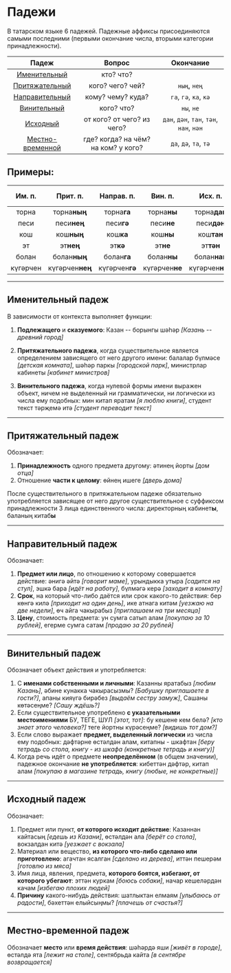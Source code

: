# Падежи

В татарском языке 6 падежей. Падежные аффиксы присоединяются самыми последними 
(первыми окончание числа, вторыми категории принадлежности).

| Падеж                         | Вопрос                              | Окончание                                |
| :---------------------------: | :---------------------------------: | :--------------------------------------: |
| [Именительный](#nominative)   | кто? что?                           |                                          |
| [Притяжательный](#genitive)   | кого? чего? чей?                    | `ның`, `нең`                             |
| [Направительный](#dative)     | кому? чему? куда?                   | `га`, `гә`, `ка`, `кә`                   |
| [Винительный](#accusative)   | кого? что?                          | `ны`, `не`                               |
| [Исходный](#ablative)         | от кого? от чего? из чего?          | `дан`, `дән`, `тан`, `тән`, `нан`, `нән` |
| [Местно-временной](#locative) | где? когда? на чём? на ком? у кого? | `да`, `дә`, `та`, `тә`                   |

## Примеры:

| Им. п.   | Прит. п.        | Направ. п.     | Вин. п.        | Исх. п.         | Мест.-вр. п.     |
| :------: | :-------------: | :------------: | :------------: | :-------------: | :--------------: |
| торна    | торна**ның**    | торна**га**    | торна**ны**    | торна**дан**    | торна**да**      |
| песи     | песи**нең**     | песи**гә**     | песи**не**     | песи**дән**     | песи**дә**       |
| кош      | кош**ның**      | кош**ка**      | кош**ны**      | кош**тан**      | кош**та**        |
| эт       | эт**нең**       | эт**кә**       | эт**не**       | эт**тән**       | эт**тә**         |
| болан    | болан**ның**    | болан**га**    | болан**ны**    | болан**нан**    | болан**да**      |
| күгәрчен | күгәрчен**нең** | күгәрчен**гә** | күгәрчен**не** | күгәрчен**нән** | күгәрчен**дә**   |

<hr>

<h2 id="nominative">Именительный падеж</h2>

В зависимости от контекста выполняет функции:

1. **Подлежащего** и **сказуемого**:
    Казан -- борынгы шәһәр
    *[Казань -- древний город]*

2. **Притяжательного падежа**, когда существительное является определением зависящего от него другого имени:
    балалар бүлмәсе *[детская комната]*, шәһәр паркы *[городской парк]*, министрлар кабинеты *[кабинет министров]*

3. **Винительного падежа**, когда нулевой формы имени выражен объект, ничем не выделенный ни грамматически, ни логически из числа ему подобных:
    мин китап яратам *[я люблю книги]*, студент текст тәрҗемә итә *[студент переводит текст]*

<hr>

<h2 id="genitive">Притяжательный падеж</h2>

Обозначает:
1. **Принадлежность** одного предмета другому: әтинең йорты *[дом отца]*
2. Отношение **части к целому**: өйнең ишеге *[дверь дома]*

После существительного в притяжательном падеже обязательно употребляется зависящее от него другое существительное с суффиксом принадлежности 3 лица единственного числа: директорның кабинет**ы**, баланың китаб**ы**

<hr>

<h2 id="dative">Направительный падеж</h2>

Обозначает:
1. **Предмет или лицо**, по отношению к которому совершается действие: әнигә әйтә *[говорит маме]*, урындыкка утыра *[садится на стул]*, эшкә бара *[идёт на работу]*, бүлмәгә керә *[заходит в комнату]*
2. **Срок**, на который что-либо даётся или срок какого-то действия: бер көнгә килә *[приходит на один день]*, ике атнага китәм *[уезжаю на две недели]*, өч айга чакырабыз *[приглашаем на три месяца]*
3. **Цену**, стоимость предмета: ун сумга сатып алам *[покупаю за 10 рублей]*, егерме сумга сатам *[продаю за 20 рублей]*

<hr>

<h2 id="accusative">Винительный падеж</h2>

Обозначает объект действия и употребляется:
1. С **именами собственными и личными**: Казанны яратабыз *[любим Казань]*, әбине кунакка чакырасызмы? *[Бабушку приглашаете в гости?]*, апаны кияүгә бирәбез *[выдаём сестру замуж]*, Сашаны көтәсеңме? *[Сашу ждёшь?]*
2. Если существительное употреблено **с указательными местоимениями** БУ, ТЕГЕ, ШУЛ *[этот, тот]*: бу кешене кем белә? *[кто знает этого человека?]* теге йортны күрәсеңме? *[видишь тот дом?]*
3. Если слово выражает **предмет, выделенный логически** из числа ему подобных: дәфтәрне өстәлдән алам, китапны - шкафтан *[беру тетрадь со стола, книгу - из шкафа (конкретные тетрадь и книгу)]*
4. Когда речь идёт о предмете **неопределённом** (в общем значении), падежное окончание **не употребляется**: кибеттән дәфтәр, китап алам *[покупаю в магазине тетрадь, книгу (любые, не конкретные)]*

<hr>

<h2 id="ablative">Исходный падеж</h2>

Обозначает:
1. Предмет или пункт, **от которого исходит действие**: Казаннан кайтасың *[едешь из Казани]*, өстәлдән ала *[берёт со стола]*, вокзалдан китә *[уезжает с вокзала]*
2. Материал или вещество, **из которого что-либо сделано или приготовлено**: агачтан ясалган *[сделано из дерева]*, иттән пешерәм *[готовлю из мяса]*
3. Имя лица, явления, предмета, **которого боятся, избегают, от которого убегают**: эттән куркам *[боюсь собаки]*, начар кешеләрдән качам *[избегаю плохих людей]*
4. **Причину** какого-нибудь действия: шатлыктан елмаям *[улыбаюсь от радости]*, бәхеттән елыйсыңмы? *[плачешь от счастья?]*

<hr>

<h2 id="locative">Местно-временной падеж</h2>

Обозначает **место** или **время действия**: шәһәрдә яши *[живёт в городе]*, өстәлдә ята *[лежит на столе]*, сентябрьда кайта *[в сентябре возвращается]*
